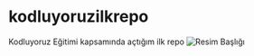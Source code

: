 # kodluyoruzilkrepo
Kodluyoruz Eğitimi kapsamında açtığım ilk repo
![Resim Başlığı](patika_dev_logo.png "Patika Dev Logo")